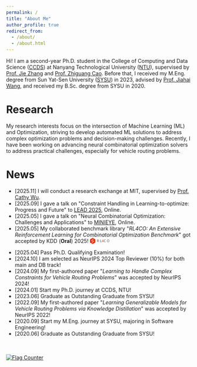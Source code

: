 ```yaml
---
permalink: /
title: "About Me"
author_profile: true
redirect_from: 
  - /about/
  - /about.html
---
```


Hi! I am a second-year Ph.D. student in the College of Computing and Data Science ([CCDS](https://www.ntu.edu.sg/computing)) at Nanyang Technological University ([NTU](https://www.ntu.edu.sg/)), supervised by [Prof. Jie Zhang](https://personal.ntu.edu.sg/zhangj/) and [Prof. Zhiguang Cao](https://zhiguangcaosg.github.io/). Before that, I received my M.Eng. degree from Sun Yat-Sen University ([SYSU](https://www.sysu.edu.cn/sysuen/)) in 2023, advised by [Prof. Jiahai Wang](https://www.semanticscholar.org/author/Jiahai-Wang/2815388), and received my B.Sc. degree from SYSU in 2020.


Research
======
My research interests focus on the intersection of Machine Learning (ML) and Optimization, striving to develop automated ML solutions to address complex optimization problems and decision-making challenges. Recently, I have been working on advancing neural combinatorial optimization solvers to address practical challenges, especially for vehicle routing problems. 


News
======
* [2025.11] I will conduct a research exchange at MIT, supervised by [Prof. Cathy Wu](https://www.wucathy.com/).
* [2025.09] I gave a talk on "Constraint Handling in Learning-to-optimize: Progress and Future" to [LEAD 2025](https://sites.google.com/view/leadworkshop2025), Online.
* [2025.05] I gave a talk on "Neural Combinatorial Optimization: Challenges and Applications" to [MINIEYE](https://www.minieye.cc/), Online.
* [2025.05] My collaborated benchmark library "_RL4CO: An Extensive Reinforcement Learning for Combinatorial Optimization Benchmark_" got accepted by KDD (**Oral**) 2025!    <a href="https://arxiv.org/abs/2306.17100" target="_blank"> <img src="https://raw.githubusercontent.com/ai4co/assets/main/svg/rl4co_animated_full.svg" alt="RL4CO" style="width: 60px; height: auto; vertical-align: bottom;"></a>
- [2025.04] Pass Ph.D. Qualifying Examination!
- [2024.10] I am selected as NeurIPS 2024 Top Reviewer (10%) for both main and DB track!  
- [2024.09] My first-authored paper "_Learning to Handle Complex Constraints for Vehicle Routing Problems_" was accepted by NeurIPS 2024!  
- [2024.01] Start my Ph.D. journey at CCDS, NTU!  
- [2023.06] Graduate as Outstanding Graduate from SYSU!  
- [2022.09] My first-authored paper "_Learning Generalizable Models for Vehicle Routing Problems via Knowledge Distillation_" was accepted by NeurIPS 2022!  
- [2020.09] Start my M.Eng. journey at SYSU, majoring in Software Engineering!  
- [2020.06] Graduate as Outstanding Graduate from SYSU!
<br/>
<br>
<a href="https://info.flagcounter.com/9Fz0"><img src="https://s11.flagcounter.com/count2/9Fz0/bg_FFFFFF/txt_000000/border_CCCCCC/columns_2/maxflags_10/viewers_0/labels_0/pageviews_1/flags_0/percent_0/" alt="Flag Counter" border="0"></a>
